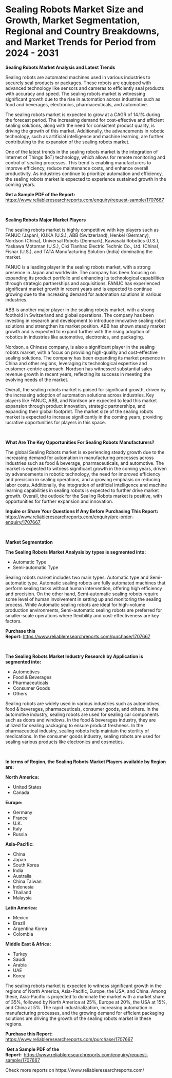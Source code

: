 <p><h1>Sealing Robots Market Size and Growth, Market Segmentation, Regional and Country Breakdowns, and Market Trends for Period from 2024 -  2031</h1></p><p><strong>Sealing Robots Market Analysis and Latest Trends</strong></p>
<p><p>Sealing robots are automated machines used in various industries to securely seal products or packages. These robots are equipped with advanced technology like sensors and cameras to efficiently seal products with accuracy and speed. The sealing robots market is witnessing significant growth due to the rise in automation across industries such as food and beverages, electronics, pharmaceuticals, and automotive.</p><p>The sealing robots market is expected to grow at a CAGR of 14.1% during the forecast period. The increasing demand for cost-effective and efficient sealing solutions, along with the need for consistent product quality, is driving the growth of this market. Additionally, the advancements in robotic technology, such as artificial intelligence and machine learning, are further contributing to the expansion of the sealing robots market.</p><p>One of the latest trends in the sealing robots market is the integration of Internet of Things (IoT) technology, which allows for remote monitoring and control of sealing processes. This trend is enabling manufacturers to improve efficiency, reduce maintenance costs, and enhance overall productivity. As industries continue to prioritize automation and efficiency, the sealing robots market is expected to experience sustained growth in the coming years.</p></p>
<p><strong>Get a Sample PDF of the Report:&nbsp;</strong> <a href="https://www.reliableresearchreports.com/enquiry/request-sample/1707667">https://www.reliableresearchreports.com/enquiry/request-sample/1707667</a></p>
<p>&nbsp;</p>
<p><strong>Sealing Robots Major Market Players</strong></p>
<p><p>The sealing robots market is highly competitive with key players such as FANUC (Japan), KUKA (U.S.), ABB (Switzerland), Henkel (Germany), Nordson (China), Universal Robots (Denmark), Kawasaki Robotics (U.S.), Yaskawa Motoman (U.S.), Cixi Tianhao Electric Technic Co., Ltd. (China), Fisnar (U.S.), and TATA Manufacturing Solution (India) dominating the market.</p><p>FANUC is a leading player in the sealing robots market, with a strong presence in Japan and worldwide. The company has been focusing on expanding its product portfolio and enhancing its technological capabilities through strategic partnerships and acquisitions. FANUC has experienced significant market growth in recent years and is expected to continue growing due to the increasing demand for automation solutions in various industries.</p><p>ABB is another major player in the sealing robots market, with a strong foothold in Switzerland and global operations. The company has been investing in research and development to introduce innovative sealing robot solutions and strengthen its market position. ABB has shown steady market growth and is expected to expand further with the rising adoption of robotics in industries like automotive, electronics, and packaging.</p><p>Nordson, a Chinese company, is also a significant player in the sealing robots market, with a focus on providing high-quality and cost-effective sealing solutions. The company has been expanding its market presence in China and other regions, leveraging its technological expertise and customer-centric approach. Nordson has witnessed substantial sales revenue growth in recent years, reflecting its success in meeting the evolving needs of the market.</p><p>Overall, the sealing robots market is poised for significant growth, driven by the increasing adoption of automation solutions across industries. Key players like FANUC, ABB, and Nordson are expected to lead this market expansion through product innovation, strategic partnerships, and expanding their global footprint. The market size of the sealing robots market is expected to increase significantly in the coming years, providing lucrative opportunities for players in this space.</p></p>
<p>&nbsp;</p>
<p><strong>What Are The Key Opportunities For Sealing Robots Manufacturers?</strong></p>
<p><p>The global Sealing Robots market is experiencing steady growth due to the increasing demand for automation in manufacturing processes across industries such as food & beverage, pharmaceuticals, and automotive. The market is expected to witness significant growth in the coming years, driven by advancements in robotic technology, the need for improved efficiency and precision in sealing operations, and a growing emphasis on reducing labor costs. Additionally, the integration of artificial intelligence and machine learning capabilities in sealing robots is expected to further drive market growth. Overall, the outlook for the Sealing Robots market is positive, with opportunities for further expansion and innovation.</p></p>
<p><strong>Inquire or Share Your Questions If Any Before Purchasing This Report:</strong> <a href="https://www.reliableresearchreports.com/enquiry/pre-order-enquiry/1707667">https://www.reliableresearchreports.com/enquiry/pre-order-enquiry/1707667</a></p>
<p>&nbsp;</p>
<p><strong>Market Segmentation</strong></p>
<p><strong>The Sealing Robots Market Analysis by types is segmented into:</strong></p>
<p><ul><li>Automatic Type</li><li>Semi-automatic Type</li></ul></p>
<p><p>Sealing robots market includes two main types: Automatic type and Semi-automatic type. Automatic sealing robots are fully automated machines that perform sealing tasks without human intervention, offering high efficiency and precision. On the other hand, Semi-automatic sealing robots require some level of human involvement in setting up and monitoring the sealing process. While Automatic sealing robots are ideal for high-volume production environments, Semi-automatic sealing robots are preferred for smaller-scale operations where flexibility and cost-effectiveness are key factors.</p></p>
<p><strong>Purchase this Report:&nbsp;</strong><a href="https://www.reliableresearchreports.com/purchase/1707667">https://www.reliableresearchreports.com/purchase/1707667</a></p>
<p>&nbsp;</p>
<p><strong>The Sealing Robots Market Industry Research by Application is segmented into:</strong></p>
<p><ul><li>Automotives</li><li>Food & Beverages</li><li>Pharmaceuticals</li><li>Consumer Goods</li><li>Others</li></ul></p>
<p><p>Sealing robots are widely used in various industries such as automotives, food & beverages, pharmaceuticals, consumer goods, and others. In the automotive industry, sealing robots are used for sealing car components such as doors and windows. In the food & beverages industry, they are utilized for sealing packaging to ensure product freshness. In the pharmaceutical industry, sealing robots help maintain the sterility of medications. In the consumer goods industry, sealing robots are used for sealing various products like electronics and cosmetics.</p></p>
<p>&nbsp;</p>
<p><strong>In terms of Region, the Sealing Robots Market Players available by Region are:</strong></p>
<p>
    <p> <strong> North America: </strong>
        <ul>
            <li>United States</li>
            <li>Canada</li>
        </ul>
        </p> 
    <p> <strong> Europe: </strong>
        <ul>
            <li>Germany</li>
            <li>France</li>
            <li>U.K.</li>
            <li>Italy</li>
            <li>Russia</li>
        </ul>
        </p> 
    <p> <strong> Asia-Pacific: </strong>
        <ul>
            <li>China</li>
            <li>Japan</li>
            <li>South Korea</li>
            <li>India</li>
            <li>Australia</li>
            <li>China Taiwan</li>
            <li>Indonesia</li>
            <li>Thailand</li>
            <li>Malaysia</li>
        </ul>
        </p> 
    <p> <strong> Latin America: </strong>
        <ul>
            <li>Mexico</li>
            <li>Brazil</li>
            <li>Argentina Korea</li>
            <li>Colombia</li>
        </ul>
        </p> 
    <p> <strong> Middle East & Africa: </strong>
        <ul>
            <li>Turkey</li>
            <li>Saudi</li>
            <li>Arabia</li>
            <li>UAE</li>
            <li>Korea</li>
        </ul>
    </p>
    </p>
<p><p>The sealing robots market is expected to witness significant growth in the regions of North America, Asia-Pacific, Europe, the USA, and China. Among these, Asia-Pacific is projected to dominate the market with a market share of 35%, followed by North America at 25%, Europe at 20%, the USA at 15%, and China at 5%. The rapid industrialization, increasing automation in manufacturing processes, and the growing demand for efficient packaging solutions are driving the growth of the sealing robots market in these regions.</p></p>
<p><strong>Purchase this Report: </strong><a href="https://www.reliableresearchreports.com/purchase/1707667">https://www.reliableresearchreports.com/purchase/1707667</a></p>
<p>&nbsp;<strong>Get a Sample PDF of the Report:&nbsp;&nbsp;</strong><a href="https://www.reliableresearchreports.com/enquiry/request-sample/1707667">https://www.reliableresearchreports.com/enquiry/request-sample/1707667</a></p>
<p><strong></strong></p>
<p>Check more reports on https://www.reliableresearchreports.com/</p>